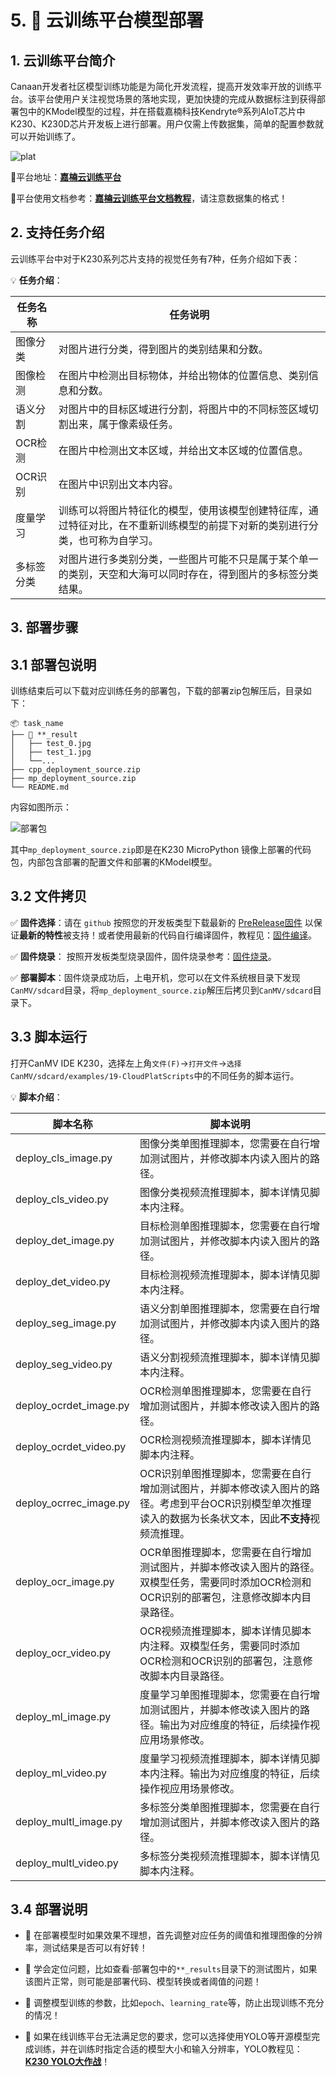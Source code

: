 # 5. 🚀 云训练平台模型部署

## 1. 云训练平台简介

Canaan开发者社区模型训练功能是为简化开发流程，提高开发效率开放的训练平台。该平台使用户关注视觉场景的落地实现，更加快捷的完成从数据标注到获得部署包中的KModel模型的过程，并在搭载嘉楠科技Kendryte®系列AIoT芯片中K230、K230D芯片开发板上进行部署。用户仅需上传数据集，简单的配置参数就可以开始训练了。

![plat](https://developer.canaan-creative.com/api/post/attachment?id=600)

📌平台地址：**[嘉楠云训练平台](https://www.kendryte.com/zh/training/start)**

📌平台使用文档参考：**[嘉楠云训练平台文档教程](https://www.kendryte.com/web/CloudPlatDoc.html)**，请注意数据集的格式！

## 2. 支持任务介绍

云训练平台中对于K230系列芯片支持的视觉任务有7种，任务介绍如下表：

💡 **任务介绍**：

| 任务名称  | 任务说明                                                                                                           |
| ----- | --------------------------------------------------------------------------------------------------------------------- |
| 图像分类  | 对图片进行分类，得到图片的类别结果和分数。                                                                            |
| 图像检测  | 在图片中检测出目标物体，并给出物体的位置信息、类别信息和分数。                                                          |
| 语义分割  | 对图片中的目标区域进行分割，将图片中的不同标签区域切割出来，属于像素级任务。                                              |
| OCR检测 | 在图片中检测出文本区域，并给出文本区域的位置信息。                                                                        |
| OCR识别 | 在图片中识别出文本内容。                                                                                                |
| 度量学习  | 训练可以将图片特征化的模型，使用该模型创建特征库，通过特征对比，在不重新训练模型的前提下对新的类别进行分类，也可称为自学习。   |
| 多标签分类 | 对图片进行多类别分类，一些图片可能不只是属于某个单一的类别，天空和大海可以同时存在，得到图片的多标签分类结果。               |

## 3. 部署步骤

## 3.1 部署包说明

训练结束后可以下载对应训练任务的部署包，下载的部署zip包解压后，目录如下：

```shell
📦 task_name
├── 📁 **_result
│   ├── test_0.jpg
│   ├── test_1.jpg
│   └──...
├── cpp_deployment_source.zip
├── mp_deployment_source.zip
└── README.md
```

内容如图所示：

![部署包](https://developer.canaan-creative.com/api/post/attachment?id=597)

其中`mp_deployment_source.zip`即是在K230 MicroPython 镜像上部署的代码包，内部包含部署的配置文件和部署的KModel模型。

## 3.2 文件拷贝

✅ **固件选择**：请在 `github` 按照您的开发板类型下载最新的 [PreRelease固件](https://github.com/kendryte/canmv_k230/releases/tag/PreRelease) 以保证**最新的特性**被支持！或者使用最新的代码自行编译固件，教程见：[固件编译](../../userguide/how_to_build.md)。

✅ **固件烧录**： 按照开发板类型烧录固件，固件烧录参考：[固件烧录](../../userguide/how_to_burn_firmware.md)。

✅ **部署脚本**：固件烧录成功后，上电开机，您可以在文件系统根目录下发现`CanMV/sdcard`目录，将`mp_deployment_source.zip`解压后拷贝到`CanMV/sdcard`目录下。

## 3.3 脚本运行

打开CanMV IDE K230，选择左上角`文件(F)`->`打开文件`->`选择CanMV/sdcard/examples/19-CloudPlatScripts`中的不同任务的脚本运行。

💡 **脚本介绍**：

|脚本名称|脚本说明|
|--|--|
|deploy_cls_image.py|图像分类单图推理脚本，您需要在自行增加测试图片，并修改脚本内读入图片的路径。|
|deploy_cls_video.py|图像分类视频流推理脚本，脚本详情见脚本内注释。|
|deploy_det_image.py|目标检测单图推理脚本，您需要在自行增加测试图片，并修改脚本内读入图片的路径。|
|deploy_det_video.py|目标检测视频流推理脚本，脚本详情见脚本内注释。|
|deploy_seg_image.py|语义分割单图推理脚本，您需要在自行增加测试图片，并修改脚本内读入图片的路径。|
|deploy_seg_video.py|语义分割视频流推理脚本，脚本详情见脚本内注释。|
|deploy_ocrdet_image.py|OCR检测单图推理脚本，您需要在自行增加测试图片，并脚本修改读入图片的路径。|
|deploy_ocrdet_video.py|OCR检测视频流推理脚本，脚本详情见脚本内注释。|
|deploy_ocrrec_image.py|OCR识别单图推理脚本，您需要在自行增加测试图片，并脚本修改读入图片的路径。考虑到平台OCR识别模型单次推理读入的数据为长条状文本，因此**不支持**视频流推理。|
|deploy_ocr_image.py|OCR单图推理脚本，您需要在自行增加测试图片，并脚本修改读入图片的路径。双模型任务，需要同时添加OCR检测和OCR识别的部署包，注意修改脚本内目录路径。|
|deploy_ocr_video.py|OCR视频流推理脚本，脚本详情见脚本内注释。双模型任务，需要同时添加OCR检测和OCR识别的部署包，注意修改脚本内目录路径。|
|deploy_ml_image.py|度量学习单图推理脚本，您需要在自行增加测试图片，并脚本修改读入图片的路径。输出为对应维度的特征，后续操作视应用场景修改。|
|deploy_ml_video.py|度量学习视频流推理脚本，脚本详情见脚本内注释。输出为对应维度的特征，后续操作视应用场景修改。|
|deploy_multl_image.py|多标签分类单图推理脚本，您需要在自行增加测试图片，并脚本修改读入图片的路径。|
|deploy_multl_video.py|多标签分类视频流推理脚本，脚本详情见脚本内注释。|

## 3.4 部署说明

- 📢 在部署模型时如果效果不理想，首先调整对应任务的阈值和推理图像的分辨率，测试结果是否可以有好转！

- 📢 学会定位问题，比如查看·部署包中的`**_results`目录下的测试图片，如果该图片正常，则可能是部署代码、模型转换或者阈值的问题！

- 📢 调整模型训练的参数，比如`epoch`、`learning_rate`等，防止出现训练不充分的情况！

- 📢 如果在线训练平台无法满足您的要求，您可以选择使用YOLO等开源模型完成训练，并在训练时指定合适的模型大小和输入分辨率，YOLO教程见：**[K230 YOLO大作战](./YOLO大作战.md)**！
